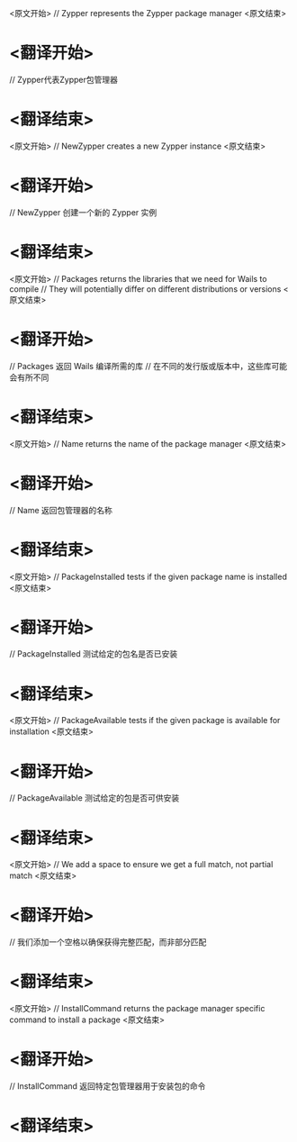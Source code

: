 
<原文开始>
// Zypper represents the Zypper package manager
<原文结束>

# <翻译开始>
// Zypper代表Zypper包管理器
# <翻译结束>


<原文开始>
// NewZypper creates a new Zypper instance
<原文结束>

# <翻译开始>
// NewZypper 创建一个新的 Zypper 实例
# <翻译结束>


<原文开始>
// Packages returns the libraries that we need for Wails to compile
// They will potentially differ on different distributions or versions
<原文结束>

# <翻译开始>
// Packages 返回 Wails 编译所需的库
// 在不同的发行版或版本中，这些库可能会有所不同
# <翻译结束>


<原文开始>
// Name returns the name of the package manager
<原文结束>

# <翻译开始>
// Name 返回包管理器的名称
# <翻译结束>


<原文开始>
// PackageInstalled tests if the given package name is installed
<原文结束>

# <翻译开始>
// PackageInstalled 测试给定的包名是否已安装
# <翻译结束>


<原文开始>
// PackageAvailable tests if the given package is available for installation
<原文结束>

# <翻译开始>
// PackageAvailable 测试给定的包是否可供安装
# <翻译结束>


<原文开始>
// We add a space to ensure we get a full match, not partial match
<原文结束>

# <翻译开始>
// 我们添加一个空格以确保获得完整匹配，而非部分匹配
# <翻译结束>


<原文开始>
// InstallCommand returns the package manager specific command to install a package
<原文结束>

# <翻译开始>
// InstallCommand 返回特定包管理器用于安装包的命令
# <翻译结束>

